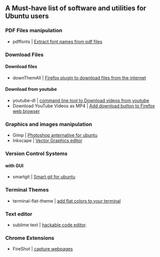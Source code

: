 ## A Must-have list of software and utilities for Ubuntu users



### PDF Files manipulation 
* pdffonts | [Extract font names  from pdf files](http://ask.xmodulo.com/check-which-fonts-are-used-pdf-document.html)


### Download Files 
#### Download files 
* downThemAll | [Firefox plugin to download files from the internet](https://addons.mozilla.org/fr/firefox/addon/downthemall/)

#### Download from youtube 
* youtube-dl | [command line tool to Download videos from youtube](https://rg3.github.io/youtube-dl/)
* Download YouTube Videos as MP4 | [Add download button to Firefox web browser](https://addons.mozilla.org/fr/firefox/addon/download-youtube/) 


### Graphics and images manipulation
* Gimp | [Photoshop anternative for ubuntu](https://www.gimp.org/)
* Inkscape | [Vector Graphics editor](https://inkscape.org/fr/download/linux/) 

### Version Control Systems
#### with GUI
* smartgit | [Smart git for ubuntu](http://www.syntevo.com/smartgit/download)


### Terminal Themes
* terminal-flat-theme | [add flat colors to your terminal](https://github.com/IonicaBizau/terminal-flat-theme)

### Text editor 
* sublime text | [hackable code editor](https://www.sublimetext.com/3).


### Chrome Extensions
* FireShot | [capture webpages ](https://chrome.google.com/webstore/detail/capture-webpage-screensho/mcbpblocgmgfnpjjppndjkmgjaogfceg?hl=en)

